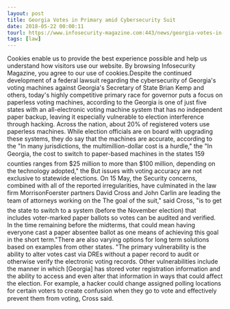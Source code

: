 ```yaml
---
layout: post
title: Georgia Votes in Primary amid Cybersecurity Suit
date: 2018-05-22 00:00:11
tourl: https://www.infosecurity-magazine.com:443/news/georgia-votes-in-primary-amid/
tags: [law]
---
```

Cookies enable us to provide the best experience possible and help us understand how visitors use our website. By browsing Infosecurity Magazine, you agree to our use of cookies.Despite the continued development of a federal lawsuit regarding the cybersecurity of Georgia's voting machines against Georgia's Secretary of State Brian Kemp and others, today's highly competitive primary race for governor puts a focus on paperless voting machines, according to the Georgia is one of just five states with an all-electronic voting machine system that has no independent paper backup, leaving it especially vulnerable to election interference through hacking. Across the nation, about 20% of registered voters use paperless machines. While election officials are on board with upgrading these systems, they do say that the machines are accurate, according to the "In many jurisdictions, the multimillion-dollar cost is a hurdle," the "In Georgia, the cost to switch to paper-based machines in the states 159 counties ranges from $25 million to more than $100 million, depending on the technology adopted," the But issues with voting accuracy are not exclusive to statewide elections. On 15 May, the Security concerns, combined with all of the reported irregularities, have culminated in the law firm MorrisonFoerster partners David Cross and John Carlin are leading the team of attorneys working on the The goal of the suit," said Cross, "is to get the state to switch to a system (before the November election) that includes voter-marked paper ballots so votes can be audited and verified. In the time remaining before the midterms, that could mean having everyone cast a paper absentee ballot as one means of achieving this goal in the short term."There are also varying options for long term solutions based on examples from other states. "The primary vulnerability is the ability to alter votes cast via DREs without a paper record to audit or otherwise verify the electronic voting records. Other vulnerabilities include the manner in which [Georgia] has stored voter registration information and the ability to access and even alter that information in ways that could affect the election. For example, a hacker could change assigned polling locations for certain voters to create confusion when they go to vote and effectively prevent them from voting, Cross said.
